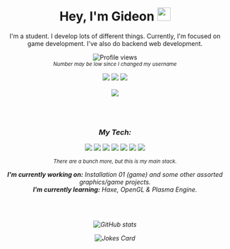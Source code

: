 <h1 align="center"> Hey, I'm Gideon <img src="https://emojis.slackmojis.com/emojis/images/1536351075/4594/blob-wave.gif?1536351075" width="30"/></h1>

<p align="center">I'm a student. I develop lots of different things. Currently, I'm focused on game development. I've also do backend web development.</p>

<p align="center"><img src="https://gpvc.arturio.dev/gideongrinberg" alt="Profile views"> <br/> <sub><em>Number may be low since I changed my username</em</sub>
 </p>

<p align="center">
  <a href="mailto:ggrinberg35@gmail.com"><img src="https://img.shields.io/badge/-GMAIL-blue?style=for-the-badge&logo=gmail&logoColor=white"></a>
  <a href="https://github.com/gideongrinberg"> <img src="https://img.shields.io/badge/-GITHUB-blue?style=for-the-badge&logo=GITHUB&logoColor=white"></a>
  <a href="https://gideongrinberg.github.io"> <img src="https://img.shields.io/badge/-WEBSITE-blue?style=for-the-badge&logo=RSS&logoColor=white"></a> <br/><br/>
  <img src="https://discord.c99.nl/widget/theme-3/409159043391815680.png">
</p>
<br/><br/>
<h3 align="center"> My Tech: </h3>
<p align="center">
<img src="https://img.shields.io/badge/-Nodejs-black?style=for-the-badge&logo=Node.js"> <img src="https://img.shields.io/badge/-JavaScript-black?style=for-the-badge&logo=javascript"> <img src="https://img.shields.io/badge/-PostgreSQL-336791?style=for-the-badge&logo=postgresql"> <img src="https://img.shields.io/badge/-C/C++-00599C?style=for-the-badge&logo=c"> <img src="https://img.shields.io/badge/-C%23-239120?style=for-the-badge&logo=C%20Sharp"> <img src="https://img.shields.io/badge/-Unity-000000?style=for-the-badge&logo=Unity"> <img src="https://img.shields.io/badge/-Python-3776AB?style=for-the-badge&logo=Python&logoColor=white">
</p>
<p align="center"><sub><em>There are a bunch more, but this is my main stack.</em></sub></p>

<p align="center">
<strong align="center">I'm currently working on:</strong> Installation 01 (game) and some other assorted graphics/game projects.
<br> <strong> I'm currently learning:</strong> Haxe, OpenGL & Plasma Engine.
</p>
<br/><br/>
<p align="center"><img src="https://github-readme-stats.vercel.app/api?username=gideongrinberg&amp;show_icons=true" alt="GitHub stats">  </p>
<p align="center"><img src="https://readme-jokes.vercel.app/api" alt="Jokes Card"/>
